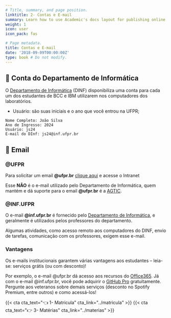 ```yaml
---
# Title, summary, and page position.
linktitle: 2- Contas e E-mail
summary: Learn how to use Academic's docs layout for publishing online courses, software documentation, and tutorials.
weight: 1
icon: user
icon_pack: fas

# Page metadata.
title: Contas e E-mail
date: '2018-09-09T00:00:00Z'
type: book # Do not modify.
---
```


## 👤 Conta do Departamento de Informática

O [Departamento de Informática](https://web.inf.ufpr.br/dinf/) (DINF) disponibiliza uma conta para cada um dos estudantes de BCC e IBM utilizarem nos computadores dos laboratórios.

* Usuário: são suas iniciais e o ano que você entrou na UFPR;

```
Nome Completo: João Silva
Ano de Ingresso: 2024
Usuário: js24
E-mail do DInf: js24@inf.ufpr.br
```

## 📧 Email

### @UFPR

Para solicitar um email **@ufpr.br** [clique aqui](https://intranet.ufpr.br/intranet/) e acesse o Intranet

Esse **NÃO** é o e-mail utilizado pelo Departamento de Informática, quem mantém e dá suporte para o email **@ufpr.br** é a [AGTIC](https://www.agtic.ufpr.br/portal/).

### @INF.UFPR

O e-mail **@inf.ufpr.br** é fornecido pelo [Departamento de Informática](https://web.inf.ufpr.br/dinf/), e geralmente é utilizados pelos professores do departamento.

Algumas atividades, como acesso remoto aos computadores do DINF, envio de tarefas, comunicação com os professores, exigem esse e-mail.

### Vantagens

Os e-mails institucionais garantem várias vantagens aos estudantes – leia-se: serviços grátis (ou com desconto)!

Por exemplo, o e-mail @ufpr.br dá acesso aos recursos do [Office365](https://www.office.com/). Já com o e-mail @inf.ufpr.br, você pode adquirir o [GitHub Pro](https://education.github.com/pack) gratuitamente. Pergunte aos veteranos sobre demais serviços (desconto no Spotify Premium, entre outros) e como acessá-los!

{{< cta cta_text="👈 1- Matricula" cta_link="../matricula" >}}
{{< cta cta_text="👉 3- Matérias" cta_link="../materias" >}}
